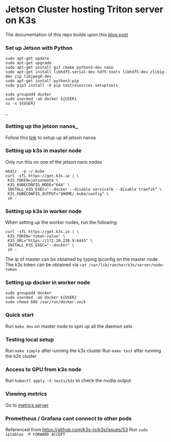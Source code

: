 # Jetson Cluster hosting Triton server on K3s

The documentation of this repo builds upon this [blog post](https://thenewstack.io/tutorial-edge-ai-with-triton-inference-server-kubernetes-jetson-mate/)

### Set up Jetson with Python

```
sudo apt-get update
sudo apt-get upgrade
sudo apt-get install git cmake python3-dev nano
sudo apt-get install libhdf5-serial-dev hdf5-tools libhdf5-dev zlib1g-dev zip libjpeg8-dev
sudo apt-get install python3-pip
sudo pip3 install -U pip testresources setuptools

sudo groupadd docker
sudo usermod -aG docker ${USER}
su -s ${USER}
```

\_

### Setting up the jetson nanos\_

Follow this [link](https://gilberttanner.com/blog/jetson-nano-getting-started/) to setup up all jetson nanos

### Setting up k3s in master node

Only run this on one of the jetson nano nodes

```
mkdir  -p ~/.kube
curl -sfL https://get.k3s.io | \
 K3S_TOKEN=jetsonmate \
 K3S_KUBECONFIG_MODE="644" \
 INSTALL_K3S_EXEC="--docker --disable servicelb --disable traefik" \
 K3S_KUBECONFIG_OUTPUT="$HOME/.kube/config" \
 sh -
```

### Setting up k3s in worker node

When setting up the worker nodes, run the following:

```
curl -sfL https://get.k3s.io | \
 K3S_TOKEN="token-value" \
 K3S_URL="https://172.20.238.9:6443" \
 INSTALL_K3S_EXEC="--docker" \
 sh -
```

The ip of master can be obtained by typing ipconfig on the master node. The k3s token can be obtained via `cat /var/lib/rancher/k3s/server/node-token`

### Setting up docker in worker node

```
sudo groupadd docker
sudo usermod -aG docker ${USER}
sudo chmod 666 /var/run/docker.sock
```

### Quick start

Run `make dev` on master node to spin up all the daemon sets

### Testing local setup

Run `make simple` after running the k3s cluster
Run `make test` after running the k3s cluster

### Access to GPU from k3s node

Run `kubectl apply -k tests/k3s` to check the nvidia output

### Viewing metrics

Go to [metrics server](http://localhost:8002/metrics)

### Prometheus / Grafana cant connect to other pods

Referenced from https://github.com/k3s-io/k3s/issues/53
Run `sudo iptables -P FORWARD ACCEPT`
